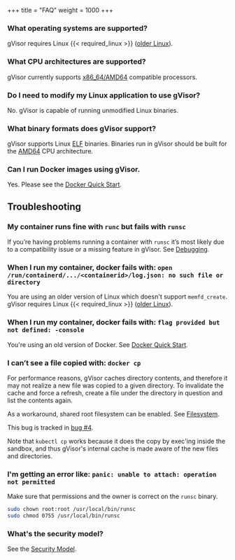 +++
title = "FAQ"
weight = 1000
+++

### What operating systems are supported?

gVisor requires Linux {{< required_linux >}} ([older Linux][old-linux]).

### What CPU architectures are supported?

gVisor currently supports [x86_64/AMD64](https://en.wikipedia.org/wiki/X86-64)
compatible processors.

### Do I need to modify my Linux application to use gVisor?

No. gVisor is capable of running unmodified Linux binaries.

### What binary formats does gVisor support?

gVisor supports Linux
[ELF](https://en.wikipedia.org/wiki/Executable_and_Linkable_Format) binaries.
Binaries run in gVisor should be built for the
[AMD64](https://en.wikipedia.org/wiki/X86-64) CPU architecture.

### Can I run Docker images using gVisor.

Yes. Please see the [Docker Quick Start](/docs/user_guide/docker/).

## Troubleshooting

### My container runs fine with `runc` but fails with `runsc`

If you’re having problems running a container with `runsc` it’s most likely due
to a compatibility issue or a missing feature in gVisor. See
[Debugging](../debugging/).

### When I run my container, docker fails with: `open /run/containerd/.../<containerid>/log.json: no such file or directory`

You are using an older version of Linux which doesn't support `memfd_create`.
gVisor requires Linux {{< required_linux >}} ([older Linux][old-linux]).

[comment]: # (TODO[gvisor.dev/issue/268] remove when better error messages are implemented.)

### When I run my container, docker fails with: `flag provided but not defined: -console`

You're using an old version of Docker. See [Docker Quick Start](../docker/).

### I can’t see a file copied with: `docker cp`

For performance reasons, gVisor caches directory contents, and therefore it may
not realize a new file was copied to a given directory. To invalidate the cache
and force a refresh, create a file under the directory in question and list the
contents again.

As a workaround, shared root filesystem can be enabled. See [Filesystem](../filesystem/).

This bug is tracked in [bug #4](https://github.com/google/gvisor/issues/4).

Note that `kubectl cp` works because it does the copy by exec'ing inside the
sandbox, and thus gVisor's internal cache is made aware of the new files and
directories.

### I'm getting an error like: `panic: unable to attach: operation not permitted`

Make sure that permissions and the owner is correct on the `runsc` binary.

```bash
sudo chown root:root /usr/local/bin/runsc
sudo chmod 0755 /usr/local/bin/runsc
```

### What's the security model?

See the [Security Model](../../architecture_guide/security/).

[old-linux]: /docs/user_guide/networking/#gso
